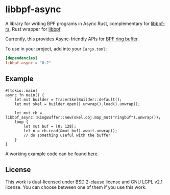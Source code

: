 # libbpf-async

A library for writing BPF programs in Async Rust, complementary for [libbpf-rs](https://github.com/libbpf/libbpf-rs), Rust wrapper for [libbpf](https://github.com/libbpf/libbpf).

Currently, this provides Async-friendly APIs for [BPF ring buffer](https://www.kernel.org/doc/html/latest/bpf/ringbuf.html).

To use in your project, add into your `Cargo.toml`:

```toml
[dependencies]
libbpf-async = "0.2"
```

## Example

```rust,no_run
#[tokio::main]
async fn main() {
    let mut builder = TracerSkelBuilder::default();
    let mut skel = builder.open().unwrap().load().unwrap();

    let mut rb = libbpf_async::RingBuffer::new(skel.obj.map_mut("ringbuf").unwrap());
    loop {
        let mut buf = [0; 128];
        let n = rb.read(&mut buf).await.unwrap();
        // do something useful with the buffer
    }
}
```

A working example code can be found [here](https://github.com/fujita/libbpf-async/tree/master/examples).

## License

This work is dual-licensed under BSD 2-clause license and GNU LGPL v2.1 license. You can choose between one of them if you use this work.
